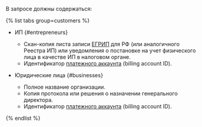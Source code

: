 В запросе должны содержаться:

{% list tabs group=customers %}

- ИП {#entrepreneurs}

  * Скан-копия листа записи [ЕГРИП](https://egrul.nalog.ru/index.html) для РФ (или аналогичного Реестра ИП) или уведомления о постановке на учет физического лица в качестве ИП в налоговом органе.
  * Идентификатор [платежного аккаунта](../../billing/concepts/billing-account.md) (billing account ID).

- Юридические лица {#businesses}

  * Полное название организации.
  * Копия протокола или решения о назначении генерального директора.
  * Идентификатор [платежного аккаунта](../../billing/concepts/billing-account.md) (billing account ID).
  
{% endlist %}